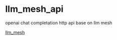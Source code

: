# llm_mesh_api
openai chat completation http api base on llm mesh

[llm_mesh](https://github.com/easeaico/llm_mesh)

